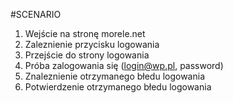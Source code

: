 #SCENARIO
1. Wejście na stronę morele.net
2. Zaleznienie przycisku logowania
3. Przejście do strony logowania
4. Próba zalogowania się (login@wp.pl, password)
5. Znaleznienie otrzymanego błedu logowania
6. Potwierdzenie otrzymanego błedu logowania